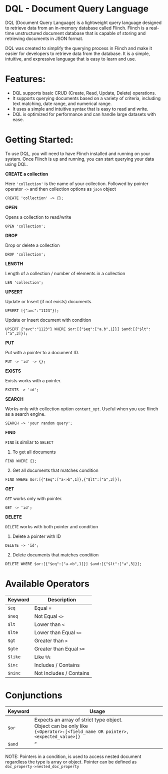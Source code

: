 # DQL - Document Query Language

DQL (Document Query Language) is a lightweight query language designed to retrieve data from an in-memory database called Flinch. Flinch is a real-time unstructured document database that is capable of storing and retrieving documents in JSON format.

DQL was created to simplify the querying process in Flinch and make it easier for developers to retrieve data from the database. It is a simple, intuitive, and expressive language that is easy to learn and use.

# Features:

- DQL supports basic CRUD (Create, Read, Update, Delete) operations.
- It supports querying documents based on a variety of criteria, including text matching, date range, and numerical range.
- It uses a simple and intuitive syntax that is easy to read and write.
- DQL is optimized for performance and can handle large datasets with ease.

# Getting Started:
To use DQL, you will need to have Flinch installed and running on your system. Once Flinch is up and running, you can start querying your data using DQL.

**CREATE a collection**

Here `'collection'` is the name of your collection. Followed by pointer operator `->` 
and then collection options as `json` object

`CREATE 'collection' -> {};`

**OPEN**

Opens a collection to read/write

`OPEN 'collection';`

**DROP**

Drop or delete a collection

`DROP 'collection';`

**LENGTH**

Length of a collection / number of elements in a collection

`LEN 'collection';`

**UPSERT**

Update or Insert (if not exists) documents.

`UPSERT [{"avc":"1123"}];`

Update or Insert document with condition

`UPSERT {"avc":"1123"} WHERE $or:[{"$eq":["a.b",1]}] $and:[{"$lt":["a",3]}];`

**PUT**

Put with a pointer to a document ID.

`PUT -> 'id' -> {};`

**EXISTS**

Exists works with a pointer.

`EXISTS -> 'id';`

**SEARCH**

Works only with collection option `content_opt`. Useful when you use flinch as a search engine.

`SEARCH -> 'your random query';`

**FIND**

`FIND` is similar to `SELECT` 

1. To get all documents 

`FIND WHERE {};`

2. Get all documents that matches condition

`FIND WHERE $or:[{"$eq":["a->b",1]},{"$lt":["a",3]}];`

**GET**

`GET` works only with pointer.

`GET -> 'id';`

**DELETE**

`DELETE` works with both pointer and condition

1. Delete a pointer with ID

`DELETE -> 'id';`

2. Delete documents that matches condition

`DELETE WHERE $or:[{"$eq":["a->b",1]}] $and:[{"$lt":["a",3]}];`

# Available Operators

| Keyword | Description             |
|---------|-------------------------|
| `$eq`   | Equal `=`               |
| `$neq`  | Not Equal `<>`          |
| `$lt`   | Lower than `<`          |
| `$lte`  | Lower than Equal `<=`   |
| `$gt`   | Greater than `>`        |
| `$gte`  | Greater than Equal `>=` |
| `$like` | Like `%%`               |
| `$inc`  | Includes / Contains     |
| `$ninc` | Not Includes / Contains |


# Conjunctions

| Keyword | Usage                                                                                                                             |
|---------|-----------------------------------------------------------------------------------------------------------------------------------|
| `$or`   | Expects an array of strict type object.<br/>Object can be only like<br/>`{<Operator>:[<field_name OR pointer>,<expected_value>]}` |
| `$and`  | ”                                                                                                                                 |

NOTE: Pointers in a condition, is used to access nested document regardless the type is array or object.
Pointer can be defined as `doc_property->nested_doc_property`